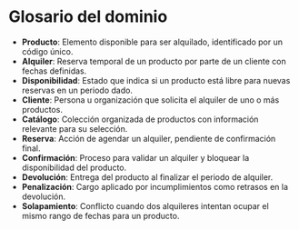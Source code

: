# Glosario del dominio

- **Producto**: Elemento disponible para ser alquilado, identificado por un código único.
- **Alquiler**: Reserva temporal de un producto por parte de un cliente con fechas definidas.
- **Disponibilidad**: Estado que indica si un producto está libre para nuevas reservas en un periodo dado.
- **Cliente**: Persona u organización que solicita el alquiler de uno o más productos.
- **Catálogo**: Colección organizada de productos con información relevante para su selección.
- **Reserva**: Acción de agendar un alquiler, pendiente de confirmación final.
- **Confirmación**: Proceso para validar un alquiler y bloquear la disponibilidad del producto.
- **Devolución**: Entrega del producto al finalizar el periodo de alquiler.
- **Penalización**: Cargo aplicado por incumplimientos como retrasos en la devolución.
- **Solapamiento**: Conflicto cuando dos alquileres intentan ocupar el mismo rango de fechas para un producto.
